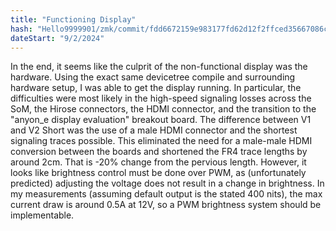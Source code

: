 ```yaml
---
title: "Functioning Display"
hash: "Hello9999901/zmk/commit/fdd6672159e983177fd62d12f2ffced35667086c"
dateStart: "9/2/2024"
---
```


In the end, it seems like the culprit of the non-functional display was the hardware. Using the exact same devicetree compile and surrounding hardware setup, I was able to get the display running. In particular, the difficulties were most likely in the high-speed signaling losses across the SoM, the Hirose connectors, the HDMI connector, and the transition to the "anyon_e display evaluation" breakout board. The difference between V1 and V2 Short was the use of a male HDMI connector and the shortest signaling traces possible. This eliminated the need for a male-male HDMI conversion between the boards and shortened the FR4 trace lengths by around 2cm. That is -20% change from the pervious length. However, it looks like brightness control must be done over PWM, as (unfortunately predicted) adjusting the voltage does not result in a change in brightness. In my measurements (assuming default output is the stated 400 nits), the max current draw is around 0.5A at 12V, so a PWM brightness system should be implementable.
